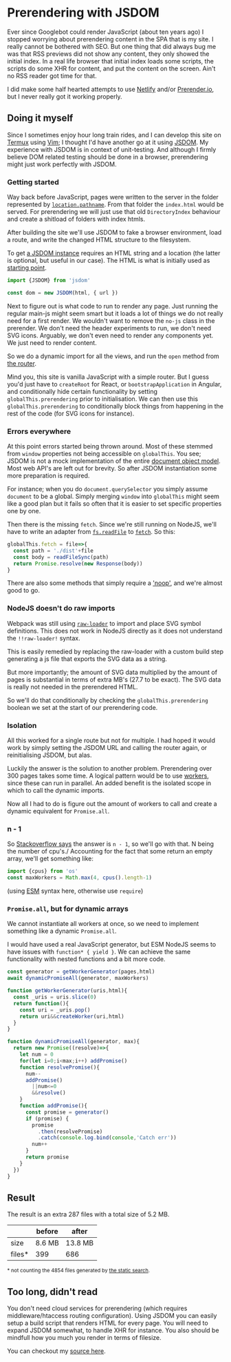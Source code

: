 <!--
  date: 2024-08-09
  modified: 2025-04-18
  slug: prerendering-with-jsdom
  type: post
  header: homa-appliances-5hPe-Tr2wog-unsplash.jpg
  headerColofon: photo by [Homa appliances](https://unsplash.com/@homaappliances/collections)
  headerClassName: darken
  categories: code, work
  tags: seo, rss
  description: You don't need cloud services for prerendering. Using JSDOM you can easily setup a build script that renders HTML for every page.
-->

# Prerendering with JSDOM

Ever since Googlebot could render JavaScript (about ten years ago) I stopped worrying about prerendering content in the SPA that is my site.
I really cannot be bothered with SEO. But one thing that did always bug me was that RSS previews did not show any content, they only showed the initial index. In a real life browser that initial index loads some scripts, the scripts do some XHR for content, and put the content on the screen. Ain't no RSS reader got time for that.

I did make some half hearted attempts to use [Netlify](https://docs.netlify.com/site-deploys/post-processing/prerendering/) and/or [Prerender.io](https://prerender.io/), but I never really got it working properly.


## Doing it myself

Since I sometimes enjoy hour long train rides, and I can develop this site on [Termux](https://termux.dev/en/) using [Vim](https://www.vim.org/); I thought I'd have another go at it using [JSDOM](https://github.com/jsdom/jsdom). My experience with JSDOM is in context of unit-testing. And although I firmly believe DOM related testing should be done in a browser, prerendering might just work perfectly with JSDOM.

### Getting started

Way back before JavaScript, pages were written to the server in the folder represented by [`location.pathname`](https://developer.mozilla.org/en-US/docs/Web/API/Location/pathname). From that folder the `index.html` would be served.
For prerendering we will just use that old `DirectoryIndex` behaviour and create a shitload of folders with index htmls.

After building the site we'll use JSDOM to fake a browser environment, load a route, and write the changed HTML structure to the filesystem.

To get [a JSDOM instance](https://github.com/jsdom/jsdom?tab=readme-ov-file#basic-usage) requires an HTML string and a location (the latter is optional, but useful in our case).
The HTML is what is initially used as [starting point](https://github.com/Sjeiti/ronvalstarnl/blob/master/src/index.html).

```javascript
import {JSDOM} from 'jsdom'

const dom = new JSDOM(html, { url })
```

Next to figure out is what code to run to render any page. Just running the regular main-js might seem smart but it loads a lot of things we do not really need for a first render. We wouldn't want to remove the `no-js` class in the prerender. We don't need the header experiments to run, we don't need SVG icons. Arguably, we don't even need to render any components yet. We just need to render content.

So we do a dynamic import for all the views, and run the `open` method from [the router](https://github.com/Sjeiti/ronvalstarnl/blob/2c06f47b0e50f0653d29a0c03b64fb42e6b327ae/src/js/router.js#L84).

Mind you, this site is vanilla JavaScript with a simple router. But I guess you'd just have to `createRoot` for React, or `bootstrapApplication` in Angular, and conditionally hide certain functionality by setting `globalThis.prerendering` prior to initialisation. We can then use this `globalThis.prerendering` to conditionally block things from happening in the rest of the code (for SVG icons for instance).

### Errors everywhere

At this point errors started being thrown around. Most of these stemmed from `window` properties not being accessible on `globalThis`. You see; JSDOM is not a mock implementation of the entire [document object model](https://developer.mozilla.org/en-US/docs/Web/API/Document_Object_Model). Most web API's are left out for brevity. So after JSDOM instantiation some more preparation is required.

For instance; when you do `document.querySelector` you simply assume `document` to be a global.
Simply merging `window` into `globalThis` might seem like a good plan but it fails so often that it is easier to set specific properties one by one.

Then there is the missing `fetch`. Since we're still running on NodeJS, we'll have to write an adapter from [`fs.readFile`](https://nodejs.org/api/fs.html#fsreadfilepath-options-callback) to [`fetch`](https://developer.mozilla.org/en-US/docs/Web/API/Fetch_API).
So this:

```javascript
globalThis.fetch = file=>{
  const path = './dist'+file
  const body = readFileSync(path)
  return Promise.resolve(new Response(body))
}
```

There are also some methods that simply require a ['noop'](https://en.m.wikipedia.org/wiki/NOP_(code)), and we're almost good to go.

### NodeJS doesn't do raw imports

Webpack was still using [`raw-loader`](https://v4.webpack.js.org/loaders/raw-loader/) to import and place SVG symbol definitions. This does not work in NodeJS directly as it does not understand the `!!raw-loader!` syntax. 

This is easily remedied by replacing the raw-loader with a custom build step generating a js file that exports the SVG data as a string.

But more importantly; the amount of SVG data multiplied by the amount of pages is substantial in terms of extra MB's (27.7 to be exact). The SVG data is really not needed in the prerendered HTML.

So we'll do that conditionally by checking the `globalThis.prerendering` boolean we set at the start of our prerendering code.

### Isolation

All this worked for a single route but not for multiple. I had hoped it would work by simply setting the JSDOM URL and calling the router again, or reinitialising JSDOM, but alas.

Luckily the answer is the solution to another problem. Prerendering over 300 pages takes some time. A logical pattern would be to use [workers](https://nodejs.org/api/worker_threads.html), since these can run in parallel. An added benefit is the isolated scope in which to call the dynamic imports.

Now all I had to do is figure out the amount of workers to call and create a dynamic equivalent for `Promise.all`.

### n - 1

So [Stackoverflow says](https://stackoverflow.com/a/66843127/695734) the answer is `n - 1`, so we'll go with that. N being the number of cpu's./ Accounting for the fact that some return an empty array, we'll get something like:

```JavaScript
import {cpus} from 'os'
const maxWorkers = Math.max(4, cpus().length-1)
```

</small>(using [ESM](https://nodejs.org/api/esm.html) syntax here, otherwise use `require`)</small>

### `Promise.all`, but for dynamic arrays

We cannot instantiate all workers at once, so we need to implement something like a dynamic `Promise.all`.

I would have used a real JavaScript generator, but ESM NodeJS seems to have issues with `function* { yield }`. We can achieve the same functionality with nested functions and a bit more code.


```JavaScript
const generator = getWorkerGenerator(pages,html)
await dynamicPromiseAll(generator, maxWorkers)

function getWorkerGenerator(uris,html){
  const _uris = uris.slice(0)
  return function(){
    const uri = _uris.pop()
    return uri&&createWorker(uri,html)
  }
}

function dynamicPromiseAll(generator, max){
  return new Promise((resolve)=>{
    let num = 0
    for(let i=0;i<max;i++) addPromise()
    function resolvePromise(){
      num--
      addPromise()
        ||num<=0
        &&resolve()
    }
    function addPromise(){
      const promise = generator()
      if (promise) {
        promise
          .then(resolvePromise)
          .catch(console.log.bind(console,'Catch err'))
        num++
      }
      return promise
    }
  })
}   
```


## Result

The result is an extra 287 files with a total size of 5.2 MB.

|        | before | after   |
|--------|--------|---------|
| size   | 8.6 MB | 13.8 MB |
| files* | 399    | 686     |

<small>\* not counting the 4854 files generated by [the static search](/refactoring-for-speed#searching-is-hard).</small>


## Too long, didn't read

You don't need cloud services for prerendering (which requires middleware/htaccess routing configuration).
Using JSDOM you can easily setup a build script that renders HTML for every page.
You will need to expand JSDOM somewhat, to handle XHR for instance. You also should be mindfull how you much you render in terms of filesize.

You can checkout my [source here](https://github.com/Sjeiti/ronvalstarnl/blob/master/task/prerender.js).

<!--

5253 total files, 8.6 MB total size of deploy

5540 total files, 41.5 MB total size of deploy

4854 399

     686

328


5540 total files, 13.8 MB total size of deploy

-->
